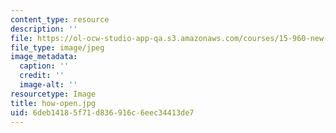 ```yaml
---
content_type: resource
description: ''
file: https://ol-ocw-studio-app-qa.s3.amazonaws.com/courses/15-960-new-executive-thinking-social-impact-technology-projects-fall-2017-spring-2018/6deb14185f71d836916c6eec34413de7_how-open.jpg
file_type: image/jpeg
image_metadata:
  caption: ''
  credit: ''
  image-alt: ''
resourcetype: Image
title: how-open.jpg
uid: 6deb1418-5f71-d836-916c-6eec34413de7
---
```

